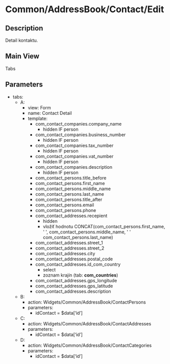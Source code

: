 # Common/AddressBook/Contact/Edit

## Description

Detail kontaktu.

## Main View

Tabs

## Parameters

* tabs:
  * A:
    * view: Form
    * name: Contact Detail
    * template:
      * com_contact_companies.company_name
        * hidden IF person
      * com_contact_companies.business_number
        * hidden IF person
      * com_contact_companies.tax_number
        *  hidden IF person
      * com_contact_companies.vat_number
        *  hidden IF person
      * com_contact_companies.description
        *  hidden IF person
      * com_contact_persons.title_before
      * com_contact_persons.first_name
      * com_contact_persons.middle_name
      * com_contact_persons.last_name
      * com_contact_persons.title_after
      * com_contact_persons.email
      * com_contact_persons.phone
      * com_contact_addresses.recepient
        * hidden
        * vložiť hodnotu CONCAT(com_contact_persons.first_name, ' ', com_contact_persons.middle_name, ' ' com_contact_persons.last_name)
      * com_contact_addresses.street_1
      * com_contact_addresses.street_2
      * com_contact_addresses.city
      * com_contact_addresses.postal_code
      * com_contact_addresses.id_com_country
        * select
        * zoznam krajín (tab: **com_countries**)
      * com_contact_addresses.gps_longitude
      * com_contact_addresses.gps_latitude
      * com_contact_addresses.description
  * B:
    * action: Widgets/Common/AddressBook/ContactPersons
    * parameters:
      * idContact = $data[‘id’]
  * C:
    * action: Widgets/Common/AddressBook/ContactAddresses
    * parameters:
      * idContact = $data[‘id’]
  * D:
    * action: Widgets/Common/AddressBook/ContactCategories
    * parameters:
      * idContact = $data[‘id’]